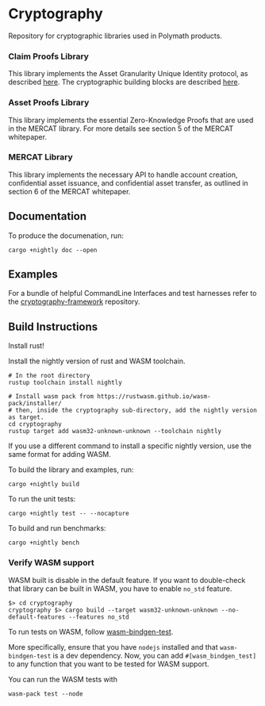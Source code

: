 # Cryptography
Repository for cryptographic libraries used in Polymath products.

### Claim Proofs Library
This library implements the Asset Granularity Unique Identity protocol, as described [here][wiki_main_design]. The cryptographic building blocks are described [here][wiki_crypto_design].

### Asset Proofs Library
This library implements the essential Zero-Knowledge Proofs that are used in the MERCAT library. For more details see section 5 of the MERCAT whitepaper.

### MERCAT Library
This library implements the necessary API to handle account creation, confidential asset issuance, and confidential asset transfer, as outlined in section 6 of the MERCAT whitepaper.

## Documentation
To produce the documenation, run:
```
cargo +nightly doc --open
```

## Examples
For a bundle of helpful CommandLine Interfaces and test harnesses refer to the [cryptography-framework][cryptography-framework] repository.

## Build Instructions

Install rust!

Install the nightly version of rust and WASM toolchain.
```
# In the root directory
rustup toolchain install nightly

# Install wasm pack from https://rustwasm.github.io/wasm-pack/installer/
# then, inside the cryptography sub-directory, add the nightly version as target.
cd cryptography
rustup target add wasm32-unknown-unknown --toolchain nightly
```

If you use a different command to install a specific nightly version, use the same format for adding WASM.

To build the library and examples, run:
```
cargo +nightly build
```

To run the unit tests:
```
cargo +nightly test -- --nocapture
```

To build and run benchmarks:
```
cargo +nightly bench
```

### Verify WASM support

WASM built is disable in the default feature. If you want to double-check that library can be built
in WASM, you have to enable `no_std` feature.

```
$> cd cryptography
cryptography $> cargo build --target wasm32-unknown-unknown --no-default-features --features no_std
```

To run tests on WASM, follow [wasm-bindgen-test][wasm-bindgen-test].

More specifically, ensure that you have `nodejs` installed and that `wasm-bindgen-test` is a dev dependency.
Now, you can add `#[wasm_bindgen_test]` to any function that you want to be tested for WASM support.

You can run the WASM tests with
```
wasm-pack test --node
```

[wasm-bindgen-test]: https://rustwasm.github.io/docs/wasm-bindgen/wasm-bindgen-test/usage.html
[wiki_main_design]: https://polymath.atlassian.net/wiki/spaces/PC/pages/172523576/Asset+Granularity+Unique+Identity
[wiki_crypto_design]: https://polymath.atlassian.net/wiki/spaces/CE/pages/202571817/Claim+Proof+Prototype
[cryptography-framework]: https://github.com/PolymathNetwork/crypto-framework
